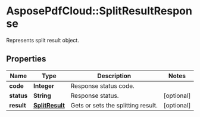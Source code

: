 # AsposePdfCloud::SplitResultResponse
Represents split result object.

## Properties
Name | Type | Description | Notes
------------ | ------------- | ------------- | -------------
**code** | **Integer** | Response status code. | 
**status** | **String** | Response status. | [optional] 
**result** | [**SplitResult**](SplitResult.md) | Gets or sets the splitting result. | [optional] 


